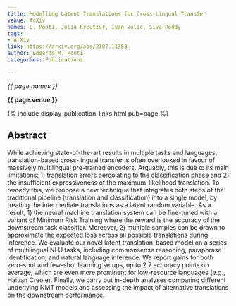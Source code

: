 ```yaml
---
title: Modelling Latent Translations for Cross-Lingual Transfer
venue: ArXiv
names: E. Ponti, Julia Kreutzer, Ivan Vulic, Siva Reddy
tags:
- ArXiv
link: https://arxiv.org/abs/2107.11353
author: Edoardo M. Ponti
categories: Publications

---
```


*{{ page.names }}*

**{{ page.venue }}**

{% include display-publication-links.html pub=page %}

## Abstract

While achieving state-of-the-art results in multiple tasks and languages, translation-based cross-lingual transfer is often overlooked in favour of massively multilingual pre-trained encoders. Arguably, this is due to its main limitations: 1) translation errors percolating to the classification phase and 2) the insufficient expressiveness of the maximum-likelihood translation. To remedy this, we propose a new technique that integrates both steps of the traditional pipeline (translation and classification) into a single model, by treating the intermediate translations as a latent random variable. As a result, 1) the neural machine translation system can be fine-tuned with a variant of Minimum Risk Training where the reward is the accuracy of the downstream task classifier. Moreover, 2) multiple samples can be drawn to approximate the expected loss across all possible translations during inference. We evaluate our novel latent translation-based model on a series of multilingual NLU tasks, including commonsense reasoning, paraphrase identification, and natural language inference. We report gains for both zero-shot and few-shot learning setups, up to 2.7 accuracy points on average, which are even more prominent for low-resource languages (e.g., Haitian Creole). Finally, we carry out in-depth analyses comparing different underlying NMT models and assessing the impact of alternative translations on the downstream performance.